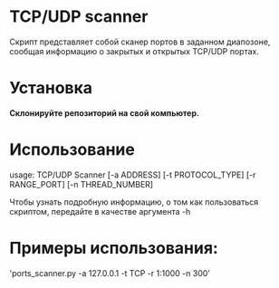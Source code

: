 # TCP/UDP scanner
Скрипт представляет собой сканер портов в заданном диапозоне, сообщая информацию о закрытых и открытых TCP/UDP портах.

# Установка
**Склонируйте репозиторий на свой компьютер.**

# Использование 
usage: TCP/UDP Scanner [-a ADDRESS] [-t PROTOCOL_TYPE] [-r RANGE_PORT] [-n THREAD_NUMBER]

Чтобы узнать подробную информацию, о том как пользоваться скриптом, передайте в качестве аргумента -h

# Примеры использования:
'ports_scanner.py -a 127.0.0.1 -t TCP -r 1:1000 -n 300'
